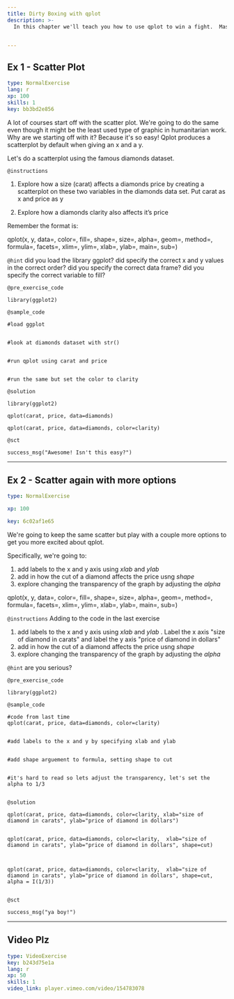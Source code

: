 ```yaml
---
title: Dirty Boxing with qplot
description: >-
  In this chapter we'll teach you how to use qplot to win a fight.  Mastering the ggplot2 language can be overwhelming at first and there is a helper function called qplot() (q for quick plot) which can be used to create the most common types of graphs.  You'll probably be suprised how powerful it is and may be even inspired to go up a weight class later with ggplot.


---
```

## Ex 1 - Scatter Plot

```yaml
type: NormalExercise
lang: r
xp: 100
skills: 1
key: bb3bd2e856
```

A lot of courses start off with the scatter plot.  We're going to do the same even though it might be the least used type of graphic in humanitarian work.  Why are  we starting off with it?  Because it's so easy!  Qplot produces a scatterplot by default when giving an x and a y. 

Let's do a scatterplot using the famous diamonds dataset.

`@instructions`
1.  Explore how a size (carat) affects a diamonds price by creating a  scatterplot on these two variables in the diamonds data set.  Put carat as x and price as y

2.  Explore how a diamonds clarity also affects it’s price

Remember the format is:

qplot(x, y, data=, color=, fill=, shape=, size=, alpha=, geom=, method=, formula=, facets=, xlim=, ylim=, xlab=, ylab=, main=, sub=)

`@hint`
did you load the library ggplot?
did specify the correct x and y values in the correct order?
did you specify the correct data frame?
did you specify the correct variable to fill?

`@pre_exercise_code`
```{r}
library(ggplot2)
```
`@sample_code`
```{r}
#load ggplot 


#look at diamonds dataset with str()


#run qplot using carat and price 


#run the same but set the color to clarity
```
`@solution`
```{r}
library(ggplot2)

qplot(carat, price, data=diamonds)

qplot(carat, price, data=diamonds, color=clarity)
```
`@sct`
```{r}
success_msg("Awesome! Isn't this easy?")
```





---
## Ex 2 - Scatter again with more options

```yaml
type: NormalExercise

xp: 100

key: 6c02af1e65
```

  We're going to keep the same scatter but play with a couple more options to get you more excited about qplot.

Specifically, we're going to:

1.  add labels to the x and y axis using _xlab_ and _ylab_
2.  add in how the cut of a diamond affects the price usng _shape_
3.  explore changing the transparency of the graph by adjusting the _alpha_

qplot(x, y, data=, color=, fill=, shape=, size=, alpha=, geom=, method=, formula=, facets=, xlim=, ylim=, xlab=, ylab=, main=, sub=)


`@instructions`
Adding to  the code in the last exercise

1.  add labels to the x and y axis using _xlab_ and _ylab_ .  Label the x axis "size of diamond in carats" and label the y axis "price of diamond in dollars"
2.  add in how the cut of a diamond affects the price usng _shape_
3.  explore changing the transparency of the graph by adjusting the _alpha_


`@hint`
are you serious?


`@pre_exercise_code`
```{r}
library(ggplot2)
```
`@sample_code`
```{r}
#code from last time
qplot(carat, price, data=diamonds, color=clarity)


#add labels to the x and y by specifying xlab and ylab


#add shape arguement to formula, setting shape to cut


#it's hard to read so lets adjust the transparency, let's set the alpha to 1/3


```
`@solution`
```{r}
qplot(carat, price, data=diamonds, color=clarity, xlab="size of diamond in carats", ylab="price of diamond in dollars")


qplot(carat, price, data=diamonds, color=clarity,  xlab="size of diamond in carats", ylab="price of diamond in dollars", shape=cut)



qplot(carat, price, data=diamonds, color=clarity,  xlab="size of diamond in carats", ylab="price of diamond in dollars", shape=cut,  alpha = I(1/3))


```
`@sct`
```{r}
success_msg("ya boy!")
```

---
## Video Plz

```yaml
type: VideoExercise
key: b243d75e1a
lang: r
xp: 50
skills: 1
video_link: player.vimeo.com/video/154783078
```











